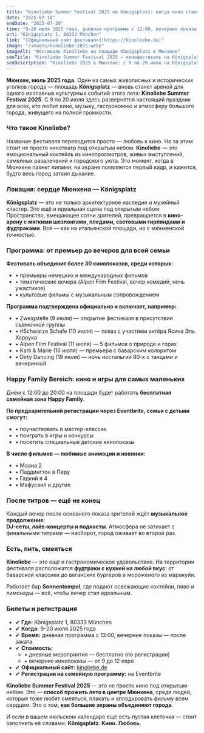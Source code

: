 ```yaml
---
title: "Kinoliebe Summer Festival 2025 на Königsplatz: когда кино становится праздником под звёздами"
date: "2025-07-18"
endDate: "2025-07-20"
time: "9–20 июля 2025 года, дневная программа с 12:00, вечерние показы — после заката"
ort: "Königsplatz 1, 80333 München"
link: "[Официальный сайт фестиваля](https://kinoliebe.de)"
image: "/images/kinoliebe-2025.webp"
imageAlt: "Фестиваль Kinoliebe на площади Königsplatz в Мюнхене"
seoTitle: "Kinoliebe Summer Festival 2025 — кинофестиваль на Königsplatz под открытым небом"
seoDescription: "Kinoliebe 2025 в Мюнхене: с 9 по 20 июля на Königsplatz — кинопоказы, премьеры, живая музыка, семейная зона и гастрономия. Вход днём бесплатный, вечерние сеансы от 9 €."
---
```


**Мюнхен, июль 2025 года.** Один из самых живописных и исторических уголков города — площадь **Königsplatz** — вновь станет ареной для одного из главных культурных событий этого лета: **Kinoliebe Summer Festival 2025**. С 9 по 20 июля здесь развернётся настоящий праздник для всех, кто любит кино, музыку, гастрономию и атмосферу большого города, живущего на полной громкости.

### Что такое Kinoliebe?

Название фестиваля переводится просто — любовь к кино. Но за этим стоит не просто кинотеатр под открытым небом. **Kinoliebe** — это эмоциональный коктейль из кинопросмотров, живых выступлений, семейных развлечений и городского уюта. Это момент, когда в Мюнхене пахнет липами, на экране появляется первый кадр, и кажется, будто весь город затаил дыхание.

### Локация: сердце Мюнхена — Königsplatz

**Königsplatz** — это не только архитектурное наследие и музейный кластер. Это ещё и идеальная сцена под открытым небом. Пространство, вмещающее сотни зрителей, превращается в **кино-арену с мягкими шезлонгами, пледами, световыми гирляндами и фудтраками**. Всё — как на итальянской площади, но с мюнхенской точностью.

### Программа: от премьер до вечеров для всей семьи

**Фестиваль объединит более **30 кинопоказов**, среди которых:**

- • премьеры немецких и международных фильмов  
- • тематические вечера (Alpen Film Festival, вечер комедий, ночь ужастиков)  
- • культовые фильмы с музыкальным сопровождением  


**Программа подтверждена официально и включает, например:**

- • Zweigstelle (9 июля) — открытие фестиваля в присутствии съёмочной группы  
- • #Schwarze Schafe (10 июля) — показ с участием актёра Ясина Эль Харрука  
- • Alpen Film Festival (11 июля) — 5 фильмов о природе и горах  
- • Karli & Marie (16 июля) — премьера с баварским колоритом  
- • Dirty Dancing (19 июля) — ночь ностальгии 80-х с танцами и вечеринкой  

### Happy Family Bereich: кино и игры для самых маленьких

Днём с 12:00 до 20:00 на площади будет работать **бесплатная семейная зона Happy Family**. 


**По предварительной регистрации через Eventbrite, семьи с детьми смогут:**

- • поучаствовать в мастер-классах  
- • поиграть в игры и конкурсы  
- • посетить специальные детские кинопоказы  


**В числе фильмов — любимые анимации и новинки:**

- • Моана 2  
- • Паддингтон в Перу  
- • Гадкий я 4  
- • Мафусаил и другие  

### После титров — ещё не конец

Каждый вечер после основного показа зрителей ждёт **музыкальное продолжение**:  
**DJ-сеты, лайв-концерты и подкасты**. Атмосфера не затихает с финальными титрами — наоборот, город оживает во второй раз.

### Есть, пить, смеяться

**Kinoliebe** — это ещё и гастрономическое удовольствие. На территории фестиваля расположатся **фудтраки с кухней на любой вкус**: от баварской классики до веганских бургеров и мороженого из маракуйи.  

Работает бар **Sonnentempel**, где подают освежающие коктейли, пиво и лимонады — всё, чтобы вечер стал идеальным.

### Билеты и регистрация

- ✔ **Где:** Königsplatz 1, 80333 München  
- ✔ **Когда:** 9–20 июля 2025 года  
- ✔ **Время:** дневная программа с 12:00, вечерние показы — после заката  
- ✔ **Стоимость:**  
  - • дневные мероприятия — бесплатно (по регистрации)  
  - • вечерние кинопоказы — от 9 до 12 евро  
- ✔ **Официальный сайт:** [kinoliebe.de](https://kinoliebe.de)  
- ✔ **Регистрация на семейную программу:** на Eventbrite  


**Kinoliebe Summer Festival 2025** — это не просто кино под открытым небом. Это — **способ прожить лето в центре Мюнхена**, среди людей, которые тоже любят смеяться, плакать и аплодировать фильму всем сердцем. Это о том, **как большие экраны объединяют города**.  

И если в вашем июльском календаре ещё есть пустая клеточка — стоит заполнить её словами: **Königsplatz. Кино. Любовь.**
